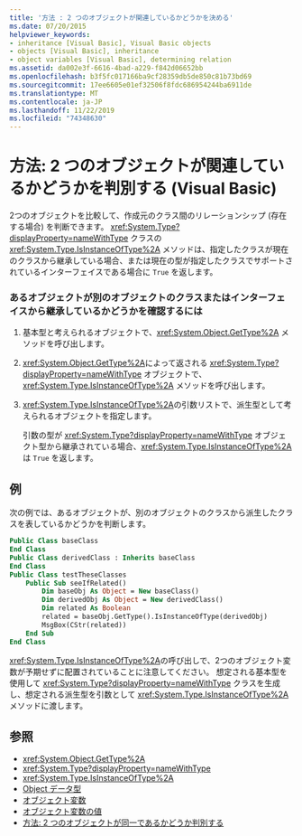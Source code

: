 ```yaml
---
title: '方法 : 2 つのオブジェクトが関連しているかどうかを決める'
ms.date: 07/20/2015
helpviewer_keywords:
- inheritance [Visual Basic], Visual Basic objects
- objects [Visual Basic], inheritance
- object variables [Visual Basic], determining relation
ms.assetid: da002e3f-6616-4bad-a229-f842d06652bb
ms.openlocfilehash: b3f5fc017166ba9cf28359db5de850c81b73bd69
ms.sourcegitcommit: 17ee6605e01ef32506f8fdc686954244ba6911de
ms.translationtype: MT
ms.contentlocale: ja-JP
ms.lasthandoff: 11/22/2019
ms.locfileid: "74348630"
---
```

# <a name="how-to-determine-whether-two-objects-are-related-visual-basic"></a>方法: 2 つのオブジェクトが関連しているかどうかを判別する (Visual Basic)

2つのオブジェクトを比較して、作成元のクラス間のリレーションシップ (存在する場合) を判断できます。 <xref:System.Type?displayProperty=nameWithType> クラスの <xref:System.Type.IsInstanceOfType%2A> メソッドは、指定したクラスが現在のクラスから継承している場合、または現在の型が指定したクラスでサポートされているインターフェイスである場合に `True` を返します。

### <a name="to-determine-if-one-object-inherits-from-another-objects-class-or-interface"></a>あるオブジェクトが別のオブジェクトのクラスまたはインターフェイスから継承しているかどうかを確認するには

1. 基本型と考えられるオブジェクトで、<xref:System.Object.GetType%2A> メソッドを呼び出します。

2. <xref:System.Object.GetType%2A>によって返される <xref:System.Type?displayProperty=nameWithType> オブジェクトで、<xref:System.Type.IsInstanceOfType%2A> メソッドを呼び出します。

3. <xref:System.Type.IsInstanceOfType%2A>の引数リストで、派生型として考えられるオブジェクトを指定します。

    引数の型が <xref:System.Type?displayProperty=nameWithType> オブジェクト型から継承されている場合、<xref:System.Type.IsInstanceOfType%2A> は `True` を返します。

## <a name="example"></a>例
 次の例では、あるオブジェクトが、別のオブジェクトのクラスから派生したクラスを表しているかどうかを判断します。

```vb
Public Class baseClass
End Class
Public Class derivedClass : Inherits baseClass
End Class
Public Class testTheseClasses
    Public Sub seeIfRelated()
        Dim baseObj As Object = New baseClass()
        Dim derivedObj As Object = New derivedClass()
        Dim related As Boolean
        related = baseObj.GetType().IsInstanceOfType(derivedObj)
        MsgBox(CStr(related))
    End Sub
End Class
```

<xref:System.Type.IsInstanceOfType%2A>の呼び出しで、2つのオブジェクト変数が予期せずに配置されていることに注意してください。 想定される基本型を使用して <xref:System.Type?displayProperty=nameWithType> クラスを生成し、想定される派生型を引数として <xref:System.Type.IsInstanceOfType%2A> メソッドに渡します。

## <a name="see-also"></a>参照

- <xref:System.Object.GetType%2A>
- <xref:System.Type?displayProperty=nameWithType>
- <xref:System.Type.IsInstanceOfType%2A>
- [Object データ型](../../../../visual-basic/language-reference/data-types/object-data-type.md)
- [オブジェクト変数](../../../../visual-basic/programming-guide/language-features/variables/object-variables.md)
- [オブジェクト変数の値](../../../../visual-basic/programming-guide/language-features/variables/object-variable-values.md)
- [方法: 2 つのオブジェクトが同一であるかどうか判別する](../../../../visual-basic/programming-guide/language-features/variables/how-to-determine-whether-two-objects-are-identical.md)
